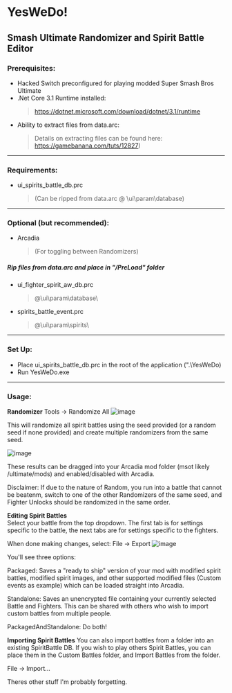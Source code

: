 # YesWeDo!
## Smash Ultimate Randomizer and Spirit Battle Editor

### Prerequisites:

  - Hacked Switch preconfigured for playing modded Super Smash Bros Ultimate
  - .Net Core 3.1 Runtime installed: 
    >https://dotnet.microsoft.com/download/dotnet/3.1/runtime
  - Ability to extract files from data.arc:  
    >Details on extracting files can be found here: https://gamebanana.com/tuts/12827)
  
__________________________________
  
### Requirements:

  - ui_spirits_battle_db.prc 
    >(Can be ripped from data.arc @ \ui\param\database\)
  
__________________________________

### Optional (but recommended):

- Arcadia 
  >(For toggling between Randomizers)

##### Rip files from data.arc and place in "/PreLoad" folder

  - ui_fighter_spirit_aw_db.prc
    >@\ui\param\database\  
  - spirits_battle_event.prc
    >@\ui\param\spirits\
  
__________________________________

### Set Up:

  - Place ui_spirits_battle_db.prc in the root of the application (".\YesWeDo\)  
  - Run YesWeDo.exe
__________________________________
  
### Usage:

  **Randomizer**
  Tools -> Randomize All
  ![image](https://user-images.githubusercontent.com/6089807/109874328-94b58600-7c34-11eb-8cf6-663e6702b890.png)
  
  This will randomize all spirit battles using the seed provided (or a random seed if none provided) and create multiple randomizers from the same seed.  
  
  ![image](https://user-images.githubusercontent.com/6089807/109873955-1527b700-7c34-11eb-91f9-0bcd0bdc4937.png)
  
  These results can be dragged into your Arcadia mod folder (msot likely /ultimate/mods) and enabled/disabled with Arcadia.
  
  Disclaimer: If due to the nature of Random, you run into a battle that cannot be beatenm, switch to one of the other Randomizers of the same seed, and Fighter Unlocks should be randomized in the same order.  
  
  **Editing Spirit Battles**  
  Select your battle from the top dropdown.  The first tab is for settings specific to the battle, the next tabs are for settings specific to the fighters.  

When done making changes, select: File -> Export
![image](https://user-images.githubusercontent.com/6089807/109875154-b19e8900-7c35-11eb-85ec-3155f02b685c.png)

You'll see three options: 

  Packaged: Saves a "ready to ship" version of your mod with modified spirit battles, modified spirit images, and other supported modified files (Custom events as example) which can be loaded straight into Arcadia.  
  
  Standalone:  Saves an unencrypted file containing your currently selected Battle and Fighters.  This can be shared with others who wish to import custom battles from multiple people.  
  
  PackagedAndStandalone: Do both!

**Importing Spirit Battles**
You can also import battles from a folder into an existing SpiritBattle DB.  If you wish to play others Spirit Battles, you can place them in the Custom Battles folder, and Import Battles from the folder.  

File -> Import... 

Theres other stuff I'm probably forgetting.  
